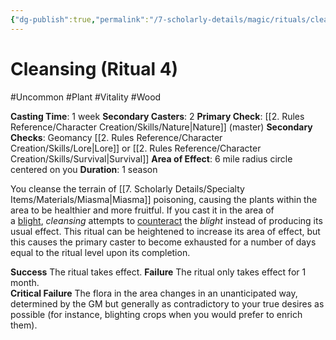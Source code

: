 ```yaml
---
{"dg-publish":true,"permalink":"/7-scholarly-details/magic/rituals/cleansing/","noteIcon":""}
---
```


# Cleansing (Ritual 4)

#Uncommon #Plant #Vitality #Wood 

**Casting Time**: 1 week 
**Secondary Casters**: 2
**Primary Check**: [[2. Rules Reference/Character Creation/Skills/Nature\|Nature]] (master)
**Secondary Checks**: Geomancy [[2. Rules Reference/Character Creation/Skills/Lore\|Lore]] or [[2. Rules Reference/Character Creation/Skills/Survival\|Survival]] 
**Area of Effect**: 6 mile radius circle centered on you
**Duration**: 1 season 

You cleanse the terrain of [[7. Scholarly Details/Specialty Items/Materials/Miasma\|Miasma]] poisoning, causing the plants within the area to be healthier and more fruitful. If you cast it in the area of a [blight](https://2e.aonprd.com/Rituals.aspx?ID=4), _cleansing_ attempts to [counteract](https://2e.aonprd.com/Rules.aspx?ID=371) the _blight_ instead of producing its usual effect. This ritual can be heightened to increase its area of effect, but this causes the primary caster to become exhausted for a number of days equal to the ritual level upon its completion.

**Success** The ritual takes effect.
**Failure** The ritual only takes effect for 1 month.  
**Critical Failure** The flora in the area changes in an unanticipated way, determined by the GM but generally as contradictory to your true desires as possible (for instance, blighting crops when you would prefer to enrich them).